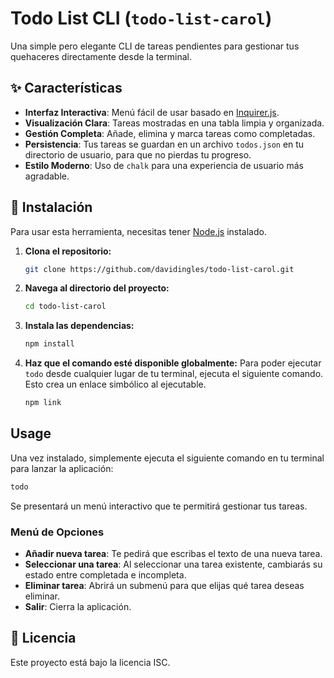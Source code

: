 # Todo List CLI (`todo-list-carol`)

Una simple pero elegante CLI de tareas pendientes para gestionar tus quehaceres directamente desde la terminal.

## ✨ Características

- **Interfaz Interactiva**: Menú fácil de usar basado en [Inquirer.js](https://github.com/SBoudrias/Inquirer.js/).
- **Visualización Clara**: Tareas mostradas en una tabla limpia y organizada.
- **Gestión Completa**: Añade, elimina y marca tareas como completadas.
- **Persistencia**: Tus tareas se guardan en un archivo `todos.json` en tu directorio de usuario, para que no pierdas tu progreso.
- **Estilo Moderno**: Uso de `chalk` para una experiencia de usuario más agradable.

## 🚀 Instalación

Para usar esta herramienta, necesitas tener [Node.js](https://nodejs.org/) instalado.

1.  **Clona el repositorio:**
    ```bash
    git clone https://github.com/davidingles/todo-list-carol.git
    ```

2.  **Navega al directorio del proyecto:**
    ```bash
    cd todo-list-carol
    ```

3.  **Instala las dependencias:**
    ```bash
    npm install
    ```

4.  **Haz que el comando esté disponible globalmente:**
    Para poder ejecutar `todo` desde cualquier lugar de tu terminal, ejecuta el siguiente comando. Esto crea un enlace simbólico al ejecutable.
    ```bash
    npm link
    ```

## Usage

Una vez instalado, simplemente ejecuta el siguiente comando en tu terminal para lanzar la aplicación:

```bash
todo
```

Se presentará un menú interactivo que te permitirá gestionar tus tareas.

### Menú de Opciones

- **Añadir nueva tarea**: Te pedirá que escribas el texto de una nueva tarea.
- **Seleccionar una tarea**: Al seleccionar una tarea existente, cambiarás su estado entre completada e incompleta.
- **Eliminar tarea**: Abrirá un submenú para que elijas qué tarea deseas eliminar.
- **Salir**: Cierra la aplicación.

## 📄 Licencia

Este proyecto está bajo la licencia ISC.
